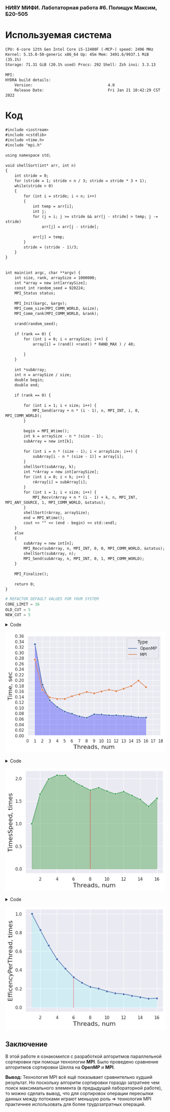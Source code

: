 ### НИЯУ МИФИ. Лаботаторная работа #6. Полищук Максим, Б20-505

# Используемая система

```
CPU: 6-core 12th Gen Intel Core i5-12400F (-MCP-) speed: 2496 MHz
Kernel: 5.15.0-50-generic x86_64 Up: 45m Mem: 3491.6/9937.1 MiB (35.1%)
Storage: 71.31 GiB (20.1% used) Procs: 292 Shell: Zsh inxi: 3.3.13

MPI:
HYDRA build details:
    Version:                                 4.0
    Release Date:                            Fri Jan 21 10:42:29 CST 2022
```

# Код
```
#include <iostream>
#include <cstdlib>
#include <time.h>
#include "mpi.h"

using namespace std;

void shellSort(int* arr, int n)
{
    int stride = 0;
    for (stride = 1; stride < n / 3; stride = stride * 3 + 1);
    while(stride > 0)
    {
        for (int i = stride; i < n; i++)
        {
            int temp = arr[i];
            int j;
            for (j = i; j >= stride && arr[j - stride] > temp; j -= stride)
                arr[j] = arr[j - stride];

            arr[j] = temp;
        }
        stride = (stride - 1)/3;
    }
}


int main(int argc, char **argv) {
    int size, rank, arraySize = 1000000;
    int *array = new int[arraySize];
    const int random_seed = 920224;
    MPI_Status status;

    MPI_Init(&argc, &argv);
    MPI_Comm_size(MPI_COMM_WORLD, &size);
    MPI_Comm_rank(MPI_COMM_WORLD, &rank);

    srand(random_seed);

    if (rank == 0) {
        for (int i = 0; i < arraySize; i++) {
            array[i] = (rand() +rand() * RAND_MAX ) / 40;

        }
    }

    int *subArray;
    int n = arraySize / size;
    double begin;
    double end;

    if (rank == 0) {

        for (int i = 1; i < size; i++) {
            MPI_Send(array + n * (i - 1), n, MPI_INT, i, 0, MPI_COMM_WORLD);
        }

        begin = MPI_Wtime();
        int k = arraySize - n * (size - 1);
        subArray = new int[k];

        for (int i = n * (size - 1); i < arraySize; i++) {
            subArray[i - n * (size - 1)] = array[i];
        }
        shellSort(subArray, k);
        int *rArray = new int[arraySize];
        for (int i = 0; i < k; i++) {
            rArray[i] = subArray[i];
        }
        for (int i = 1; i < size; i++) {
            MPI_Recv(rArray + n * (i - 1) + k, n, MPI_INT, MPI_ANY_SOURCE, 1, MPI_COMM_WORLD, &status);
        }
        shellSort(rArray, arraySize);
        end = MPI_Wtime();
        cout << "" << (end - begin) << std::endl;
    }
    else
    {
        subArray = new int[n];
        MPI_Recv(subArray, n, MPI_INT, 0, 0, MPI_COMM_WORLD, &status);
        shellSort(subArray, n);
        MPI_Send(subArray, n, MPI_INT, 0, 1, MPI_COMM_WORLD);
    }

    MPI_Finalize();

    return 0;
}

```


```python
# REFACTOR DEFAULT VALUES FOR YOUR SYSTEM
CORE_LIMIT = 16
OLD_CUT = 5
NEW_CUT = 5
```

<details>
  <summary>Code</summary>
    ```python
    # import matplotlib.pyplot as plt
    import seaborn as sns
    import pandas as pd
    sns.set_theme(style="darkgrid")

    old_arr, cur_arr = [], []

    with open("old_trace.txt", "r") as fd:
        for _ in range(CORE_LIMIT):
            line = list(map(float, fd.readline().split(";")))
            line = sorted(line)[OLD_CUT:-OLD_CUT]
            avg_value = (sum(line) / len(line))
            old_arr.append(avg_value)
    with open("trace.txt", "r") as fd:
        for i in range(CORE_LIMIT):
            line = list(map(float, fd.readline().split(";")))
            line = sorted(line)[NEW_CUT:-NEW_CUT]
            avg_value = (sum(line) / len(line))
            cur_arr.append(avg_value)

    ```


    ```python
    # Create DataFrames
    old_predf = [[index+1, avg_time, "OpenMP"] for index, avg_time in enumerate(old_arr)]
    cur_predf = [[index+1, avg_time, "MPI"] for index, avg_time in enumerate(cur_arr)]
    old_df = pd.DataFrame(old_predf, columns=["Threads", "Time", "Type"])
    cur_df = pd.DataFrame(cur_predf, columns=["Threads", "Time", "Type"])

    all_df = pd.concat([old_df, cur_df])
    # all_df
    ```


    ```python
    # Time(Thread) graph
    p = sns.lineplot(x="Threads", y="Time", hue="Type", marker="o", data=all_df)
    p.set_xlabel("Threads, num", fontsize = 16)
    p.set_ylabel("Time, sec", fontsize = 16)
    l1 = p.lines[0]

    x1 = l1.get_xydata()[:, 0]
    y1 = l1.get_xydata()[:, 1]
    _ = p.fill_between(x1, y1, color="blue", alpha=0.3)
    p.margins(x=0, y=0)
    _ = p.set_xticks(range(0, CORE_LIMIT+3))
    _ = p.set_xticklabels([str(i) for  i in range(CORE_LIMIT+3)])
    _ = p.set_yticks([val*0.02 for val in range(19)])
    ```
</details>


    
![png](imgs/time.png)
    


<details>
  <summary>Code</summary>
    ```python
    acceleration = [0] * CORE_LIMIT
    for i in range(0, CORE_LIMIT):
        acceleration[i] = [i+1, (cur_arr[0]/cur_arr[i])]
        

    a_df = pd.DataFrame(acceleration, columns=["Threads", "TimesSpeed"])
    p = sns.lineplot(x="Threads", y="TimesSpeed", marker="o", data=a_df, color='g')
    p.set_xlabel("Threads, num", fontsize = 16)
    p.set_ylabel("TimesSpeed, times", fontsize = 16)
    l1 = p.lines[0]

    x1 = l1.get_xydata()[:, 0]
    y1 = l1.get_xydata()[:, 1]

    _ = p.fill_between(x1, y1, color="green", alpha=0.3)
    _ = p.axvline(x=8, ymin=0.04, ymax=0.8, color="red", alpha=0.4)
    ```
</details>

    
![png](imgs/timesspeed.png)
    


<details>
  <summary>Code</summary>
    ```python
    per_thread = [0] * CORE_LIMIT
    for i in range(0, len(per_thread)):
        per_thread[i] = [acceleration[i][0], acceleration[i][1]/acceleration[i][0]]
    thr_df = pd.DataFrame(per_thread, columns=["Threads", "EfficencyPerThread"])
    p = sns.lineplot(x="Threads", y="EfficencyPerThread", marker="o", data=thr_df, color='b')
    p.set_xlabel("Threads, num", fontsize = 16)
    p.set_ylabel("EfficencyPerThread, times", fontsize = 16)
    l1 = p.lines[0]

    x1 = l1.get_xydata()[:, 0]
    y1 = l1.get_xydata()[:, 1]

    _ = p.fill_between(x1, y1, color="cyan", alpha=0.1)
    _ = p.axvline(x=6, ymin=0.04, ymax=0.33, color="red", alpha=0.4)
    ```
</details>

    
![png](imgs/effiency.png)
    


## Заключение

В этой работе я ознакомился с разработкой алгоритмов параллельной сортировки при помощи технологии **MPI**. Было проведено сравнение алгоритмов сортировки Шелла на **OpenMP** и **MPI**.

**Вывод:** Технология MPI всё ещё показывает сравнительно худший результат. Но поскольку алгоритм сортировки гораздо затратнее чем поиск максимального элемента (в предыдущей лабораторной работе), то можно сделать вывод, что для сортировок операции пересылки данных между потоками играют меньшую роль => технология MPI практичнее использовать для более трудозатратных операций.

